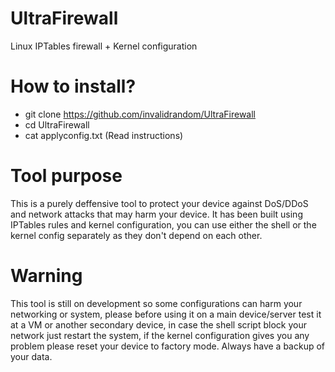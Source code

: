 # UltraFirewall
Linux IPTables firewall + Kernel configuration

# How to install?
- git clone https://github.com/invalidrandom/UltraFirewall
- cd UltraFirewall
- cat applyconfig.txt (Read instructions)

# Tool purpose
This is a purely deffensive tool to protect your device against DoS/DDoS and network attacks that may harm your device. It has been built using IPTables rules and kernel configuration, you can use either the shell or the kernel config separately as they don't depend on each other.

# Warning
This tool is still on development so some configurations can harm your networking or system, please before using it on a main device/server test it at a VM or another secondary device, in case the shell script block your network just restart the system, if the kernel configuration gives you any problem please reset your device to factory mode. Always have a backup of your data.
